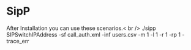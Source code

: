 # SipP

After Installation you can use these scenarios.< br />
./sipp SIPSwitchIPAddress -sf call_auth.xml -inf users.csv -m 1 -l 1 -r 1 -rp 1 -trace_err
